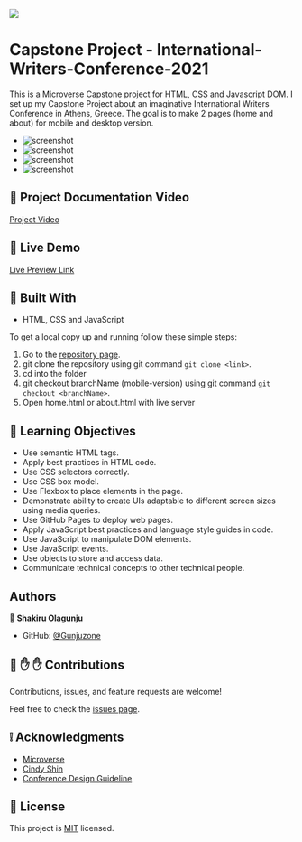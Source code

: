 
![](https://img.shields.io/badge/Microverse-blueviolet)

# Capstone Project - International-Writers-Conference-2021

This is a Microverse Capstone project for HTML, CSS and Javascript DOM. I set up my Capstone Project about an imaginative International Writers Conference in Athens, Greece. The goal is to make 2 pages (home and about) for mobile and desktop version.

- ![screenshot](./Assets/mobile-home.png)
- ![screenshot](./Assets/desktop-home.png)
- ![screenshot](./Assets/mobile-about.png)
- ![screenshot](/Assets/desktop-about.png)

## :red_circle: Project Documentation Video

[Project Video](https://www.loom.com/share/730101c6b2f940fc881ed57e87b42527)
## :red_circle: Live Demo

[Live Preview Link](https://gunjuzone.github.io/International-Writers-Conference-2021/)

## :hammer: Built With

- HTML, CSS and JavaScript

To get a local copy up and running follow these simple steps:

1. Go to the [repository page](https://github.com/Gunjuzone/International-Writers-Conference-2021/tree/mobile-version).
2. git clone the repository using git command `git clone <link>`.
3. cd into the folder
4. git checkout branchName (mobile-version) using git command `git checkout <branchName>`.
5. Open home.html or about.html with live server

## :blue_book: Learning Objectives

- Use semantic HTML tags.
- Apply best practices in HTML code.
- Use CSS selectors correctly.
- Use CSS box model.
- Use Flexbox to place elements in the page.
- Demonstrate ability to create UIs adaptable to different screen sizes using media queries.
- Use GitHub Pages to deploy web pages.
- Apply JavaScript best practices and language style guides in code.
- Use JavaScript to manipulate DOM elements.
- Use JavaScript events.
- Use objects to store and access data.
- Communicate technical concepts to other technical people.

## Authors

👤 **Shakiru Olagunju**

- GitHub: [@Gunjuzone](https://github.com/Gunjuzone)


## 🤝 :raised_hand: :raised_hand: Contributions

Contributions, issues, and feature requests are welcome!

Feel free to check the [issues page](https://github.com/Gunjuzone/International-Writers-Conference-2021/issues).

## :grey_exclamation: Acknowledgments

- [Microverse](https://www.microverse.org/)
- [Cindy Shin](https://www.behance.net/adagio07)
- [Conference Design Guideline](https://www.behance.net/gallery/29845175/CC-Global-Summit-2015)

## 📝 License

This project is [MIT](LICENSE) licensed.
